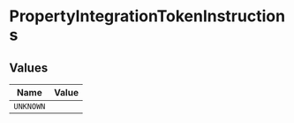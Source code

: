 # PropertyIntegrationTokenInstructions


## Values

| Name      | Value     |
| --------- | --------- |
| `UNKNOWN` |           |